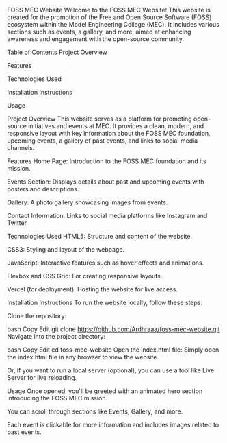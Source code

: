 FOSS MEC Website
Welcome to the FOSS MEC Website! This website is created for the promotion of the Free and Open Source Software (FOSS) ecosystem within the Model Engineering College (MEC). It includes various sections such as events, a gallery, and more, aimed at enhancing awareness and engagement with the open-source community.

Table of Contents
Project Overview

Features

Technologies Used

Installation Instructions

Usage

Project Overview
This website serves as a platform for promoting open-source initiatives and events at MEC. It provides a clean, modern, and responsive layout with key information about the FOSS MEC foundation, upcoming events, a gallery of past events, and links to social media channels.

Features
Home Page: Introduction to the FOSS MEC foundation and its mission.

Events Section: Displays details about past and upcoming events with posters and descriptions.

Gallery: A photo gallery showcasing images from events.

Contact Information: Links to social media platforms like Instagram and Twitter.

Technologies Used
HTML5: Structure and content of the website.

CSS3: Styling and layout of the webpage.

JavaScript: Interactive features such as hover effects and animations.

Flexbox and CSS Grid: For creating responsive layouts.

Vercel (for deployment): Hosting the website for live access.

Installation Instructions
To run the website locally, follow these steps:

Clone the repository:

bash
Copy
Edit
git clone https://github.com/Ardhraaa/foss-mec-website.git
Navigate into the project directory:

bash
Copy
Edit
cd foss-mec-website
Open the index.html file: Simply open the index.html file in any browser to view the website.

Or, if you want to run a local server (optional), you can use a tool like Live Server for live reloading.

Usage
Once opened, you'll be greeted with an animated hero section introducing the FOSS MEC mission.

You can scroll through sections like Events, Gallery, and more.

Each event is clickable for more information and includes images related to past events.
